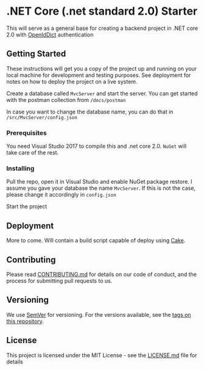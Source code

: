 # .NET Core (.net standard 2.0) Starter

This will serve as a general base for creating a backend project in .NET core 2.0 with [OpenIdDict](https://github.com/openiddict) authentication

## Getting Started

These instructions will get you a copy of the project up and running on your local machine for development and testing purposes. See deployment for notes on how to deploy the project on a live system.

Create a database called ```MvcServer``` and start the server. You can get started with the postman collection from ```/docs/postman```

In case you want to change the database name, you can do that in ```/src/MvcServer/config.json```

### Prerequisites

You need Visual Studio 2017 to compile this and .net core 2.0. ```NuGet``` will take care of the rest.

### Installing

Pull the repo, open it in Visual Studio and enable NuGet package restore. I assume you gave your database the name ```MvcServer```. If this is not the case, please change it accordingly in ```config.json```

Start the project

## Deployment

More to come. Will contain a build script capable of deploy using [Cake](http://cakebuild.net/).

## Contributing

Please read [CONTRIBUTING.md](https://github.com/CiBuildOrg/Core-Web-Api/blob/master/CONTRIBUTING.md) for details on our code of conduct, and the process for submitting pull requests to us.

## Versioning

We use [SemVer](http://semver.org/) for versioning. For the versions available, see the [tags on this repository](https://github.com/CiBuildOrg/Core-Web-Api/tags). 


## License

This project is licensed under the MIT License - see the [LICENSE.md](https://github.com/CiBuildOrg/Core-Web-Api/blob/master/LICENSE) file for details

